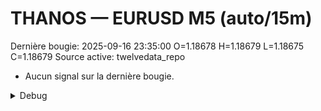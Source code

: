 # THANOS — EURUSD M5 (auto/15m)
Dernière bougie: 2025-09-16 23:35:00  O=1.18678  H=1.18679  L=1.18675  C=1.18679
Source active: twelvedata_repo

- Aucun signal sur la dernière bougie.

<details><summary>Debug</summary>

- TD_API_KEY manquant.

</details>